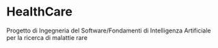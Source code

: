 # HealthCare
Progetto di Ingegneria del Software/Fondamenti di Intelligenza Artificiale per la ricerca di malattie rare
